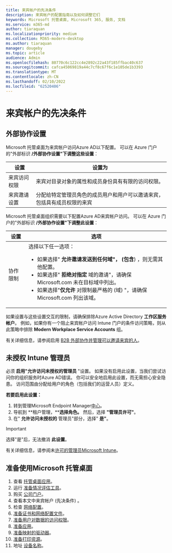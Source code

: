 ```yaml
---
title: 来宾帐户的先决条件
description: 来宾帐户的配置指南以及如何调整它们
keywords: Microsoft 托管桌面, Microsoft 365, 服务, 文档
ms.service: m365-md
author: tiaraquan
ms.localizationpriority: medium
ms.collection: M365-modern-desktop
ms.author: tiaraquan
manager: dougeby
ms.topic: article
audience: Admin
ms.openlocfilehash: 80770c6c122cc4e2892c22a43f185ffbac40c637
ms.sourcegitcommit: cafca45069819a44c7cf8c67f6c1e105de1b3393
ms.translationtype: MT
ms.contentlocale: zh-CN
ms.lasthandoff: 02/10/2022
ms.locfileid: "62520406"
---
```

# <a name="prerequisites-for-guest-accounts"></a>来宾帐户的先决条件

## <a name="external-collaboration-settings"></a>外部协作设置

Microsoft 托管桌面为来宾帐户访问Azure AD以下配置。 可以在 Azure 门户的"外部标识 [](https://portal.azure.com)**/外部协作设置"下调整这些设置**：

| 设置 | 设置为 |
| ------ | ------ |
| 来宾访问权限 | 来宾对目录对象的属性和成员身份具有有限的访问权限。 |
| 来宾邀请设置 | 分配给特定管理员角色的成员用户和用户可以邀请来宾，包括具有成员权限的来宾 |

Microsoft 托管桌面组织需要以下配置Azure AD来宾帐户访问。 可以在 Azure 门户的"外部标识 [](https://portal.azure.com)**/外部协作设置"下调整此设置**：

| 设置 | 选项 |
| ------ | ------ |
| 协作限制 | 选择以下任一选项： <ul><li>如果选择" **允许邀请发送到任何域"， (包含**) ，则无需其他配置。</li><li>如果选择" **拒绝对指定** 域的邀请"，请确保 Microsoft.com 未在目标域中列出。</li><li>如果选择"**仅允许** 对限制最严格的 (域) "，请确保 Microsoft.com 列出该域。</li><ul>

如果设置与这些设置交互的限制，请确保排除Azure Active Directory **工作区服务帐户**。 例如，如果你有一个阻止来宾帐户访问 Intune 门户的条件访问策略，则从此策略中排除 **Modern Workplace Service Accounts** 组。

有关详细信息，请参阅启用 [B2B 外部协作并管理可以邀请来宾的人](/azure/active-directory/external-identities/delegate-invitations#to-configure-external-collaboration-settings)。

## <a name="unlicensed-intune-admin"></a>未授权 Intune 管理员

必须 **启用"允许访问未授权的管理员** "设置。 如果没有启用此设置，当我们尝试访问你的组织服务时Azure AD错误。 你可以安全地启用此设置，而无需担心安全隐患。 访问范围由分配给用户的角色（包括我们的运营人员）定义。

**若要启用此设置：**

1. 转到管理Microsoft Endpoint Manager[中心](https://go.microsoft.com/fwlink/?linkid=2109431)。
2. 导航到 **租户管理，****选择角色。** 然后，选择 **"管理员许可"**。
3. 在" **允许访问未授权的** 管理员"部分，选择" **是"**。

> [!IMPORTANT]
> 选择"是"后，无法撤消 **此设置**。

有关详细信息，请参阅未[许可的管理员Microsoft Intune](/mem/intune/fundamentals/unlicensed-admins)。

## <a name="steps-to-get-ready-for-microsoft-managed-desktop"></a>准备使用Microsoft 托管桌面

1. 查看 [托管桌面应用](prerequisites.md)。
1. 运行 [准备情况评估工具](readiness-assessment-tool.md)。
1. 购买 [公司门户](../get-started/company-portal.md)。
1. 查看本文中来宾帐户 (先决条件) 。
1. 检查 [网络配置](network.md)。
1. [准备证书和网络配置文件](certs-wifi-lan.md)。
1. [准备用户对数据的访问权限](authentication.md)。
1. [准备应用](apps.md)。
1. [准备映射的驱动器](mapped-drives.md)。
1. [准备打印资源](printing.md)。
1. 地址 [设备名称](address-device-names.md)。
